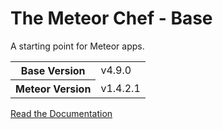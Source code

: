 # The Meteor Chef - Base
A starting point for Meteor apps.

<table>
  <tbody>
    <tr>
      <th>Base Version</th>
      <td>v4.9.0</td>
    </tr>
    <tr>
      <th>Meteor Version</th>
      <td>v1.4.2.1</td>
    </tr>
  </tbody>
</table>

[Read the Documentation](http://themeteorchef.com/base)
